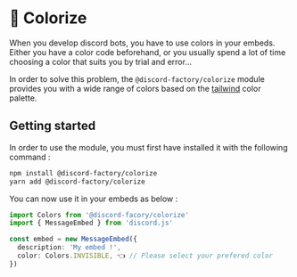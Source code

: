 # 🎨 Colorize
When you develop discord bots, you have to use colors in your embeds. Either you have a color code beforehand, or you usually spend a lot of time choosing a color that suits you by trial and error...

In order to solve this problem, the `@discord-factory/colorize` module provides you with a wide range of colors based on the [tailwind](https://tailwindcss.com/docs/customizing-colors) color palette.

## Getting started
In order to use the module, you must first have installed it with the following command :
```bash
npm install @discord-factory/colorize
yarn add @discord-factory/colorize
```

You can now use it in your embeds as below :
```ts
import Colors from '@discord-facory/colorize'
import { MessageEmbed } from 'discord.js'

const embed = new MessageEmbed({
  description: 'My embed !',
  color: Colors.INVISIBLE, 👈 // Please select your prefered color
})
```
